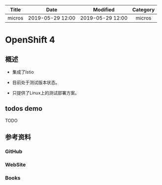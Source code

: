 | Title                | Date             | Modified         | Category          |
|:--------------------:|:----------------:|:----------------:|:-----------------:|
| micros              | 2019-05-29 12:00 | 2019-05-29 12:00 | micros            |


# OpenShift 4


## 概述

- 集成了Istio

- 目前处于测试版本状态。

- 只提供了Linux上的测试部署方案。



## todos demo

TODO


## 参考资料


### GitHub
### WebSite
### Books


